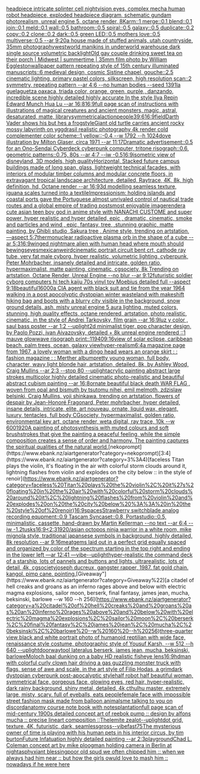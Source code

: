 [headpiece intricate splinter cell nightvision eyes, complex mecha human robot headpiece, exploded headpiece diagram, schematic gundam photorealism, unreal engine 5, octane render, 8K](https://www.ebank.nz/aiartgenerator?category=headpiece%20intricate%20splinter%20cell%20nightvision%20eyes%2C%20complex%20mecha%20human%20robot%20headpiece%2C%20exploded%20headpiece%20diagram%2C%20schematic%20gundam%20photorealism%2C%20unreal%20engine%205%2C%20octane%20render%2C%208K)[arm::1 merge::0.1 blend::0.1 join::0.1 meld::0.1 wall::0.5 bathroom::0.5 spiral::0.5 galaxy::0.5 duplicate::0.2 copy::0.2 clone::0.2 dark::0.5 green LED::0.5 mothers love::0.5 multiverse::0.5 --ar 9:20](https://www.ebank.nz/aiartgenerator?category=arm%3A%3A1%20merge%3A%3A0.1%20blend%3A%3A0.1%20join%3A%3A0.1%20meld%3A%3A0.1%20wall%3A%3A0.5%20bathroom%3A%3A0.5%20spiral%3A%3A0.5%20galaxy%3A%3A0.5%20duplicate%3A%3A0.2%20copy%3A%3A0.2%20clone%3A%3A0.2%20dark%3A%3A0.5%20green%20LED%3A%3A0.5%20mothers%20love%3A%3A0.5%20multiverse%3A%3A0.5%20--ar%209%3A20)[a house made of stuffed animals, utah countryside, 35mm photography](https://www.ebank.nz/aiartgenerator?category=a%20house%20made%20of%20stuffed%20animals%2C%20utah%20countryside%2C%2035mm%20photography)[westworld manikins in underworld warehouse dark single source volumetric backlight](https://www.ebank.nz/aiartgenerator?category=westworld%20manikins%20in%20underworld%20warehouse%20dark%20single%20source%20volumetric%20backlight)[Old gay couple drinking sweet tea on their porch | Midwest | summertime | 35mm film photo by William Eggleston](https://www.ebank.nz/aiartgenerator?category=Old%20gay%20couple%20drinking%20sweet%20tea%20on%20their%20porch%20%7C%20Midwest%20%7C%20summertime%20%7C%2035mm%20film%20photo%20by%20William%20Eggleston)[wallpaper pattern repeating style of 15th century illuminated manuscripts::6 medieval design, cosmic Sistine chapel, gouche::2.5 cinematic lighting, primary pastel colors, silkscreen, high resolution scan::2 symmetry, repeating pattern --ar 4:6 --no human bodies --seed 1391](https://www.ebank.nz/aiartgenerator?category=wallpaper%20pattern%20repeating%20style%20of%2015th%20century%20illuminated%20manuscripts%3A%3A6%20medieval%20design%2C%20cosmic%20Sistine%20chapel%2C%20gouche%3A%3A2.5%20cinematic%20lighting%2C%20primary%20pastel%20colors%2C%20silkscreen%2C%20high%20resolution%20scan%3A%3A2%20symmetry%2C%20repeating%20pattern%20--ar%204%3A6%20--no%20human%20bodies%20--seed%201391)[la guelaguetza oaxaca, triada color, orange, green, purple,, danzando, incredible scene highly detailed highly accurate In the style Ilya Repin Edward Munch Hua Lu --ar 16:8](https://www.ebank.nz/aiartgenerator?category=la%20guelaguetza%20oaxaca%2C%20triada%20color%2C%20orange%2C%20green%2C%20purple%2C%2C%20danzando%2C%20incredible%20scene%20highly%20detailed%20highly%20accurate%20In%20the%20style%20Ilya%20Repin%20Edward%20Munch%20Hua%20Lu%20--ar%2016%3A8)[16:9](https://www.ebank.nz/aiartgenerator?category=16%3A9)[full page scan of instructions with illustrations of magical creatures and ancient monsters, magic, astral, desaturated, matte, library](https://www.ebank.nz/aiartgenerator?category=full%20page%20scan%20of%20instructions%20with%20illustrations%20of%20magical%20creatures%20and%20ancient%20monsters%2C%20magic%2C%20astral%2C%20desaturated%2C%20matte%2C%20library)[symmetrical](https://www.ebank.nz/aiartgenerator?category=symmetrical)[action](https://www.ebank.nz/aiartgenerator?category=action)[people](https://www.ebank.nz/aiartgenerator?category=people)[39:6](https://www.ebank.nz/aiartgenerator?category=39%3A6)[16:9](https://www.ebank.nz/aiartgenerator?category=16%3A9)[field](https://www.ebank.nz/aiartgenerator?category=field)[Darth Vader shows his but hes a frog](https://www.ebank.nz/aiartgenerator?category=Darth%20Vader%20shows%20his%20but%20hes%20a%20frog)[style](https://www.ebank.nz/aiartgenerator?category=style)[Giant old turtle carries ancient rocky mossy labyrinth on yggdrasil realistic photography 4k render cold complementer color scheme::1 yellow::-0.4  --w 1792 --h 1024](https://www.ebank.nz/aiartgenerator?category=Giant%20old%20turtle%20carries%20ancient%20rocky%20mossy%20labyrinth%20on%20yggdrasil%20realistic%20photography%204k%20render%20cold%20complementer%20color%20scheme%3A%3A1%20yellow%3A%3A-0.4%20%20--w%201792%20--h%201024)[dove illustration by Milton Glaser, circa 1971  --ar 11:17](https://www.ebank.nz/aiartgenerator?category=dove%20illustration%20by%20Milton%20Glaser%2C%20circa%201971%20%20--ar%2011%3A17)[Dramatic advertisement::0.5 for an Ono-Sendai Cyberdeck cyberpunk computer, tritone risograph::0.6, geometric patterns::0.75, 80s --ar 4:7 --iw -0.5](https://www.ebank.nz/aiartgenerator?category=Dramatic%20advertisement%3A%3A0.5%20for%20an%20Ono-Sendai%20Cyberdeck%20cyberpunk%20computer%2C%20tritone%20risograph%3A%3A0.6%2C%20geometric%20patterns%3A%3A0.75%2C%2080s%20--ar%204%3A7%20--iw%20-0.5)[16:9](https://www.ebank.nz/aiartgenerator?category=16%3A9)[isometric view of disneyland, 3D models, high quality](https://www.ebank.nz/aiartgenerator?category=isometric%20view%20of%20disneyland%2C%203D%20models%2C%20high%20quality)[Horizontal, Stacked future campus buildings made of long span, glass, lightweight technical facades, with interiors of modular timber columns and modular concrete floors, in extravagant tropical landscape architecture, detailed, Raytrace, 4K, 8k, high definition, hd, Octane render --ar 16:9](https://www.ebank.nz/aiartgenerator?category=Horizontal%2C%20Stacked%20future%20campus%20buildings%20made%20of%20long%20span%2C%20glass%2C%20lightweight%20technical%20facades%2C%20with%20interiors%20of%20modular%20timber%20columns%20and%20modular%20concrete%20floors%2C%20in%20extravagant%20tropical%20landscape%20architecture%2C%20detailed%2C%20Raytrace%2C%204K%2C%208k%2C%20high%20definition%2C%20hd%2C%20Octane%20render%20--ar%2016%3A9)[3d modelling seamless texture, iguana scales turned into a textile](https://www.ebank.nz/aiartgenerator?category=3d%20modelling%20seamless%20texture%2C%20iguana%20scales%20turned%20into%20a%20textile)[Impressionism: holding islands and coastal ports gave the Portuguese almost unrivaled control of nautical trade routes and a global empire of trading posts](https://www.ebank.nz/aiartgenerator?category=Impressionism%3A%20holding%20islands%20and%20coastal%20ports%20gave%20the%20Portuguese%20almost%20unrivaled%20control%20of%20nautical%20trade%20routes%20and%20a%20global%20empire%20of%20trading%20posts)[most enjoyable image](https://www.ebank.nz/aiartgenerator?category=most%20enjoyable%20image)[render](https://www.ebank.nz/aiartgenerator?category=render)[a cute asian teen boy god in anime style with NANACHI CUSTOME and super power, hyper realistic and hyper detailed, epic , dramatic, cinematic, smoke and particles and wind , epic, fantasy, tree, ,stunning graphic, matte painting, by Ghibli studio ,Sakura tree  , Anime style, trending on artstation, —aspect 5:7](https://www.ebank.nz/aiartgenerator?category=a%20cute%20asian%20teen%20boy%20god%20in%20anime%20style%20with%20NANACHI%20CUSTOME%20and%20super%20power%2C%20hyper%20realistic%20and%20hyper%20detailed%2C%20epic%20%2C%20dramatic%2C%20cinematic%2C%20smoke%20and%20particles%20and%20wind%20%2C%20epic%2C%20fantasy%2C%20tree%2C%20%2Cstunning%20graphic%2C%20matte%20painting%2C%20by%20Ghibli%20studio%20%2CSakura%20tree%20%20%2C%20Anime%20style%2C%20trending%20on%20artstation%2C%20%E2%80%94aspect%205%3A7)[thermonuclear radioactive plasma orb in the shape of a cube --ar 5:3](https://www.ebank.nz/aiartgenerator?category=thermonuclear%20radioactive%20plasma%20orb%20in%20the%20shape%20of%20a%20cube%20--ar%205%3A3)[16:9](https://www.ebank.nz/aiartgenerator?category=16%3A9)[winged nightmare alien with human head where mouth should be](https://www.ebank.nz/aiartgenerator?category=winged%20nightmare%20alien%20with%20human%20head%20where%20mouth%20should%20be)[wings](https://www.ebank.nz/aiartgenerator?category=wings)[eyes](https://www.ebank.nz/aiartgenerator?category=eyes)[mexican](https://www.ebank.nz/aiartgenerator?category=mexican)[weird](https://www.ebank.nz/aiartgenerator?category=weird)[cinematic,](https://www.ebank.nz/aiartgenerator?category=cinematic%2C)[portrait,circuit bent crt, cathode ray tube, very fat male cyborg, hyper realistic, volumetric lighting, cyberpunk, Peter Mohrbacher, insanely detailed and intricate, golden ratio, hypermaximalist, matte painting, cinematic, cgsociety, 8k Trending on artstation, Octane Render, Unreal Engine --no blur --ar 9:12](https://www.ebank.nz/aiartgenerator?category=portrait%2Ccircuit%20bent%20crt%2C%20cathode%20ray%20tube%2C%20very%20fat%20male%20cyborg%2C%20hyper%20realistic%2C%20volumetric%20lighting%2C%20cyberpunk%2C%20Peter%20Mohrbacher%2C%20insanely%20detailed%20and%20intricate%2C%20golden%20ratio%2C%20hypermaximalist%2C%20matte%20painting%2C%20cinematic%2C%20cgsociety%2C%208k%20Trending%20on%20artstation%2C%20Octane%20Render%2C%20Unreal%20Engine%20--no%20blur%20--ar%209%3A12)[futuristic soldier cyborg computers hi tech kaiju 70s vinyl toy Moebius detailed full --aspect 9:18](https://www.ebank.nz/aiartgenerator?category=futuristic%20soldier%20cyborg%20computers%20hi%20tech%20kaiju%2070s%20vinyl%20toy%20Moebius%20detailed%20full%20--aspect%209%3A18)[beautiful](https://www.ebank.nz/aiartgenerator?category=beautiful)[16000](https://www.ebank.nz/aiartgenerator?category=16000)[a CIA agent with black suit and tie from the year 1964 walking in a post apocolyptic dystopian winter wasteland with makeshift hiking bag and boots with a blurry city visible in the background, snow ground details, ash, misty unreal engine 5 aura lighting, muted colors, stunning, high quality effects, octane rendered, artstation, photo realistic, cinematic, in the style of Andrei Tarkovsky, film grain --ar 16:9](https://www.ebank.nz/aiartgenerator?category=a%20CIA%20agent%20with%20black%20suit%20and%20tie%20from%20the%20year%201964%20walking%20in%20a%20post%20apocolyptic%20dystopian%20winter%20wasteland%20with%20makeshift%20hiking%20bag%20and%20boots%20with%20a%20blurry%20city%20visible%20in%20the%20background%2C%20snow%20ground%20details%2C%20ash%2C%20misty%20unreal%20engine%205%20aura%20lighting%2C%20muted%20colors%2C%20stunning%2C%20high%20quality%20effects%2C%20octane%20rendered%2C%20artstation%2C%20photo%20realistic%2C%20cinematic%2C%20in%20the%20style%20of%20Andrei%20Tarkovsky%2C%20film%20grain%20--ar%2016%3A9)[luz y color , saul bass poster --ar 1:2 --uplight](https://www.ebank.nz/aiartgenerator?category=luz%20y%20color%20%2C%20saul%20bass%20poster%20--ar%201%3A2%20--uplight)[2d minimalist tiger, pop character design, by Paolo Pozzi, ivan Aivazovsky, detailed + 8k unreal engine rendered ::1 mauve glowwave risograph print::1](https://www.ebank.nz/aiartgenerator?category=2d%20minimalist%20tiger%2C%20pop%20character%20design%2C%20by%20Paolo%20Pozzi%2C%20ivan%20Aivazovsky%2C%20detailed%20%2B%208k%20unreal%20engine%20rendered%20%3A%3A1%20mauve%20glowwave%20risograph%20print%3A%3A1)[1940](https://www.ebank.nz/aiartgenerator?category=1940)[9:16](https://www.ebank.nz/aiartgenerator?category=9%3A16)[view of solar eclipse, caribbean beach, palm trees, ocean, galaxy view](https://www.ebank.nz/aiartgenerator?category=view%20of%20solar%20eclipse%2C%20caribbean%20beach%2C%20palm%20trees%2C%20ocean%2C%20galaxy%20view)[hyper-realism](https://www.ebank.nz/aiartgenerator?category=hyper-realism)[6:4](https://www.ebank.nz/aiartgenerator?category=6%3A4)[a magazine page from 1967, a lovely woman with a dingo head wears an orange skirt : : fashion magazine : : Merther album](https://www.ebank.nz/aiartgenerator?category=a%20magazine%20page%20from%201967%2C%20a%20lovely%20woman%20with%20a%20dingo%20head%20wears%20an%20orange%20skirt%20%3A%20%3A%20fashion%20magazine%20%3A%20%3A%20Merther%20album)[pretty young woman, full body, character, wavy light blonde hair, artstation, detailed, 8k, by Ashley Wood, Craig Mullins --ar 2:3 --stop 80 --uplight](https://www.ebank.nz/aiartgenerator?category=pretty%20young%20woman%2C%20full%20body%2C%20character%2C%20wavy%20light%20blonde%20hair%2C%20artstation%2C%20detailed%2C%208k%2C%20by%20Ashley%20Wood%2C%20Craig%20Mullins%20--ar%202%3A3%20--stop%2080%20--uplight)[acrylic painting abstract large strokes multicolor highly detailed cinematic photo-realistic and beautiful abstract cubism painting --ar 16:8](https://www.ebank.nz/aiartgenerator?category=acrylic%20painting%20abstract%20large%20strokes%20multicolor%20highly%20detailed%20cinematic%20photo-realistic%20and%20beautiful%20abstract%20cubism%20painting%20--ar%2016%3A8)[ornate beautiful black death WAR FLAG , woven from opal and bismuth by tsutomu nihei, emil melmoth, zdzislaw belsinki, Craig Mullins, yoji shinkawa, trending on artstation, flowers of despair by Jean-Honoré Fragonard, Peter mohrbacher, hyper detailed, insane details, intricate, elite, art nouveau, ornate, liquid wax, elegant, luxury, tentacles, full body CGsociety, hypermaximalist, golden ratio, environmental key art, octane render, weta digital, ray trace, 10k --w 600](https://www.ebank.nz/aiartgenerator?category=ornate%20beautiful%20black%20death%20WAR%20FLAG%20%2C%20woven%20from%20opal%20and%20bismuth%20by%20tsutomu%20nihei%2C%20emil%20melmoth%2C%20zdzislaw%20belsinki%2C%20Craig%20Mullins%2C%20yoji%20shinkawa%2C%20trending%20on%20artstation%2C%20flowers%20of%20despair%20by%20Jean-Honor%C3%A9%20Fragonard%2C%20Peter%20mohrbacher%2C%20hyper%20detailed%2C%20insane%20details%2C%20intricate%2C%20elite%2C%20art%20nouveau%2C%20ornate%2C%20liquid%20wax%2C%20elegant%2C%20luxury%2C%20tentacles%2C%20full%20body%20CGsociety%2C%20hypermaximalist%2C%20golden%20ratio%2C%20environmental%20key%20art%2C%20octane%20render%2C%20weta%20digital%2C%20ray%20trace%2C%2010k%20--w%20600)[1920](https://www.ebank.nz/aiartgenerator?category=1920)[A painting of photosynthesis with muted colours and soft brushstrokes that give the painting a peaceful feeling, while the simple composition creates a sense of order and harmony. The painting captures the spiritual qualities of the natural world.](https://www.ebank.nz/aiartgenerator?category=A%20painting%20of%20photosynthesis%20with%20muted%20colours%20and%20soft%20brushstrokes%20that%20give%20the%20painting%20a%20peaceful%20feeling%2C%20while%20the%20simple%20composition%20creates%20a%20sense%20of%20order%20and%20harmony.%20The%20painting%20captures%20the%20spiritual%20qualities%20of%20the%20natural%20world.)[nekoprompt](https://www.ebank.nz/aiartgenerator?category=nekoprompt)[3:4](https://www.ebank.nz/aiartgenerator?category=3%3A4)[faceless Titan plays the violin, it's floating in the air with colorful storm clouds around it, lightning flashes from violin and explodes on the city below :: in the style of renoir](https://www.ebank.nz/aiartgenerator?category=faceless%20Titan%20plays%20the%20violin%2C%20it%27s%20floating%20in%20the%20air%20with%20colorful%20storm%20clouds%20around%20it%2C%20lightning%20flashes%20from%20violin%20and%20explodes%20on%20the%20city%20below%20%3A%3A%20in%20the%20style%20of%20renoir)[16:9](https://www.ebank.nz/aiartgenerator?category=16%3A9)[spaces](https://www.ebank.nz/aiartgenerator?category=spaces)[Strawberry switchblade analog recording equpment::0.9 Tascam Syncaset::0.8, Portastudio::0.5, minimalistic, cassette, hand-drawn by Martin Kellerman --no text --ar 6:4 --iw -1.2](https://www.ebank.nz/aiartgenerator?category=Strawberry%20switchblade%20analog%20recording%20equpment%3A%3A0.9%20Tascam%20Syncaset%3A%3A0.8%2C%20Portastudio%3A%3A0.5%2C%20minimalistic%2C%20cassette%2C%20hand-drawn%20by%20Martin%20Kellerman%20--no%20text%20--ar%206%3A4%20--iw%20-1.2)[tusks](https://www.ebank.nz/aiartgenerator?category=tusks)[16:9](https://www.ebank.nz/aiartgenerator?category=16%3A9)[<2:3](https://www.ebank.nz/aiartgenerator?category=%3C2%3A3)[1920](https://www.ebank.nz/aiartgenerator?category=1920)[/asian octopos ninja warrior in a white room,  mike mignola style,  traditional japansese symbols in background, highly detailed, 8k resolution --ar 9:16](https://www.ebank.nz/aiartgenerator?category=/asian%20octopos%20ninja%20warrior%20in%20a%20white%20room%2C%20%20mike%20mignola%20style%2C%20%20traditional%20japansese%20symbols%20in%20background%2C%20highly%20detailed%2C%208k%20resolution%20--ar%209%3A16)[meat](https://www.ebank.nz/aiartgenerator?category=meat)[gems laid out in a perfect grid equally spaced and organized by color of the spectrum starting in the top right and ending in the lower left —ar 12:41 —vibe](https://www.ebank.nz/aiartgenerator?category=gems%20laid%20out%20in%20a%20perfect%20grid%20equally%20spaced%20and%20organized%20by%20color%20of%20the%20spectrum%20starting%20in%20the%20top%20right%20and%20ending%20in%20the%20lower%20left%20%E2%80%94ar%2012%3A41%20%E2%80%94vibe)[--uplight](https://www.ebank.nz/aiartgenerator?category=--uplight)[hyper-realistic,](https://www.ebank.nz/aiartgenerator?category=hyper-realistic%2C)[the command deck of a starship, lots of pannels and buttons and lights, ultrarealistic, lots of detail, 4k, cgsociety](https://www.ebank.nz/aiartgenerator?category=the%20command%20deck%20of%20a%20starship%2C%20lots%20of%20pannels%20and%20buttons%20and%20lights%2C%20ultrarealistic%2C%20lots%20of%20detail%2C%204k%2C%20cgsociety)[joseph ducreux, gangster rapper, 1987. fat gold chain. kangol. pimp cane. pointing.](https://www.ebank.nz/aiartgenerator?category=joseph%20ducreux%2C%20gangster%20rapper%2C%201987.%20fat%20gold%20chain.%20kangol.%20pimp%20cane.%20pointing.)[Giveaway"](https://www.ebank.nz/aiartgenerator?category=Giveaway%22)[a citadel of hell creaks and groans as an inferno rages above and below with electric magma explosions, sailor moon, berserk, final fantasy, james jean, mucha, beksinski, barlowe --w 160 --h 256](https://www.ebank.nz/aiartgenerator?category=a%20citadel%20of%20hell%20creaks%20and%20groans%20as%20an%20inferno%20rages%20above%20and%20below%20with%20electric%20magma%20explosions%2C%20sailor%20moon%2C%20berserk%2C%20final%20fantasy%2C%20james%20jean%2C%20mucha%2C%20beksinski%2C%20barlowe%20--w%20160%20--h%20256)[three-quarter view black and white portrait photo of humanoid reptilian with wide face, renaissance style costume, photographic style of Yousuf Karsh, --w 512 --h 640 --uplight](https://www.ebank.nz/aiartgenerator?category=three-quarter%20view%20black%20and%20white%20portrait%20photo%20of%20humanoid%20reptilian%20with%20wide%20face%2C%20renaissance%20style%20costume%2C%20photographic%20style%20of%20Yousuf%20Karsh%2C%20--w%20512%20--h%20640%20--uplight)[doorway](https://www.ebank.nz/aiartgenerator?category=doorway)[tool lateralus berserk, james jean, mucha, beksinski, barlowe](https://www.ebank.nz/aiartgenerator?category=tool%20lateralus%20berserk%2C%20james%20jean%2C%20mucha%2C%20beksinski%2C%20barlowe)[Moloch baal dunking on a baby HD realistic fisheye lens](https://www.ebank.nz/aiartgenerator?category=Moloch%20baal%20dunking%20on%20a%20baby%20HD%20realistic%20fisheye%20lens)[16:9](https://www.ebank.nz/aiartgenerator?category=16%3A9)[hd](https://www.ebank.nz/aiartgenerator?category=hd)[man with colorful curly clown hair driving a gas guzzling monster truck with flags, sense of awe and scale, in the art style of Filip Hodas, a grimdark dystopian cyberpunk post-apocalyptic style](https://www.ebank.nz/aiartgenerator?category=man%20with%20colorful%20curly%20clown%20hair%20driving%20a%20gas%20guzzling%20monster%20truck%20with%20flags%2C%20sense%20of%20awe%20and%20scale%2C%20in%20the%20art%20style%20of%20Filip%20Hodas%2C%20a%20grimdark%20dystopian%20cyberpunk%20post-apocalyptic%20style)[half robot half beautiful woman, symmetrical face, gorgeous face, glowing eyes, red hair,  hyper-realistic,  dark rainy background,  shiny metal, detailed, 4k,](https://www.ebank.nz/aiartgenerator?category=half%20robot%20half%20beautiful%20woman%2C%20symmetrical%20face%2C%20gorgeous%20face%2C%20glowing%20eyes%2C%20red%20hair%2C%20%20hyper-realistic%2C%20%20dark%20rainy%20background%2C%20%20shiny%20metal%2C%20detailed%2C%204k%2C)[cthulhu master, extremely large, misty, scary. full of eyeballs, eats people](https://www.ebank.nz/aiartgenerator?category=cthulhu%20master%2C%20extremely%20large%2C%20misty%2C%20scary.%20full%20of%20eyeballs%2C%20eats%20people)[female face with impossible street fashion mask made from balloon animals](https://www.ebank.nz/aiartgenerator?category=female%20face%20with%20impossible%20street%20fashion%20mask%20made%20from%20balloon%20animals)[me talking to you on discord](https://www.ebank.nz/aiartgenerator?category=me%20talking%20to%20you%20on%20discord)[anatomy course note book with notes](https://www.ebank.nz/aiartgenerator?category=anatomy%20course%20note%20book%20with%20notes)[plantation](https://www.ebank.nz/aiartgenerator?category=plantation)[full page scan of mid-century 1900s detailed concept art of reebok pump :: design by alfons mucha :: precise lineart composition ::](https://www.ebank.nz/aiartgenerator?category=full%20page%20scan%20of%20mid-century%201900s%20detailed%20concept%20art%20of%20reebok%20pump%20%3A%3A%20design%20by%20alfons%20mucha%20%3A%3A%20precise%20lineart%20composition%20%3A%3A)[Thelemite zealot](https://www.ebank.nz/aiartgenerator?category=Thelemite%20zealot)[--uplight](https://www.ebank.nz/aiartgenerator?category=--uplight)[dot grid, texture, 4K, futuristic, dark, seamless](https://www.ebank.nz/aiartgenerator?category=dot%20grid%2C%20texture%2C%204K%2C%20futuristic%2C%20dark%2C%20seamless)[gross](https://www.ebank.nz/aiartgenerator?category=gross)[--vibefast](https://www.ebank.nz/aiartgenerator?category=--vibefast)[75](https://www.ebank.nz/aiartgenerator?category=75)[The mysterious owner of time is playing with his human pets in his interior circus, by tim burton](https://www.ebank.nz/aiartgenerator?category=The%20mysterious%20owner%20of%20time%20is%20playing%20with%20his%20human%20pets%20in%20his%20interior%20circus%2C%20by%20tim%20burton)[Future Infatuation highly detailed painting --ar 2:3](https://www.ebank.nz/aiartgenerator?category=Future%20Infatuation%20highly%20detailed%20painting%20--ar%202%3A3)[playground](https://www.ebank.nz/aiartgenerator?category=playground)[Chad L. Coleman concept art by mike ploog](https://www.ebank.nz/aiartgenerator?category=Chad%20L.%20Coleman%20concept%20art%20by%20mike%20ploog)[man holding camera in Berlin at night](https://www.ebank.nz/aiartgenerator?category=man%20holding%20camera%20in%20Berlin%20at%20night)[asphyxiant blessing](https://www.ebank.nz/aiartgenerator?category=asphyxiant%20blessing)[poor old spud we often chipped him :: when we always had him near :: but how the girls owuld love to mash him :: nowadays if he were here](https://www.ebank.nz/aiartgenerator?category=poor%20old%20spud%20we%20often%20chipped%20him%20%3A%3A%20when%20we%20always%20had%20him%20near%20%3A%3A%20but%20how%20the%20girls%20owuld%20love%20to%20mash%20him%20%3A%3A%20nowadays%20if%20he%20were%20here)